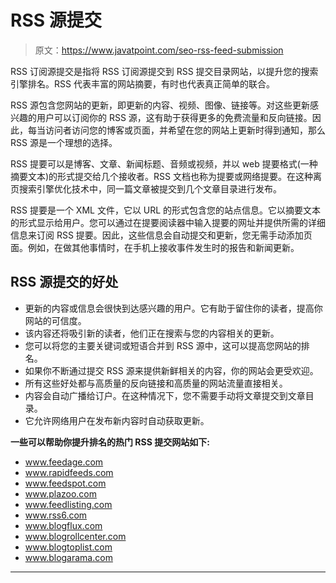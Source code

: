 # RSS 源提交

> 原文：<https://www.javatpoint.com/seo-rss-feed-submission>

RSS 订阅源提交是指将 RSS 订阅源提交到 RSS 提交目录网站，以提升您的搜索引擎排名。RSS 代表丰富的网站摘要，有时也代表真正简单的联合。

RSS 源包含您网站的更新，即更新的内容、视频、图像、链接等。对这些更新感兴趣的用户可以订阅你的 RSS 源，这有助于获得更多的免费流量和反向链接。因此，每当访问者访问您的博客或页面，并希望在您的网站上更新时得到通知，那么 RSS 源是一个理想的选择。

RSS 提要可以是博客、文章、新闻标题、音频或视频，并以 web 提要格式(一种摘要文本)的形式提交给几个接收者。RSS 文档也称为提要或网络提要。在这种离页搜索引擎优化技术中，同一篇文章被提交到几个文章目录进行发布。

RSS 提要是一个 XML 文件，它以 URL 的形式包含您的站点信息。它以摘要文本的形式显示给用户。您可以通过在提要阅读器中输入提要的网址并提供所需的详细信息来订阅 RSS 提要。因此，这些信息会自动提交和更新，您无需手动添加页面。例如，在做其他事情时，在手机上接收事件发生时的报告和新闻更新。

## RSS 源提交的好处

*   更新的内容或信息会很快到达感兴趣的用户。它有助于留住你的读者，提高你网站的可信度。
*   该内容还将吸引新的读者，他们正在搜索与您的内容相关的更新。
*   您可以将您的主要关键词或短语合并到 RSS 源中，这可以提高您网站的排名。
*   如果你不断通过提交 RSS 源来提供新鲜相关的内容，你的网站会更受欢迎。
*   所有这些好处都与高质量的反向链接和高质量的网站流量直接相关。
*   内容会自动广播给订户。在这种情况下，您不需要手动将文章提交到文章目录。
*   它允许网络用户在发布新内容时自动获取更新。

**一些可以帮助你提升排名的热门 RSS 提交网站如下:**

*   www.feedage.com
*   www.rapidfeeds.com
*   www.feedspot.com
*   www.plazoo.com
*   www.feedlisting.com
*   www.rss6.com
*   www.blogflux.com
*   www.blogrollcenter.com
*   www.blogtoplist.com
*   www.blogarama.com

* * *